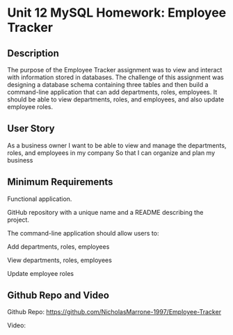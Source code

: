 # Unit 12 MySQL Homework: Employee Tracker

## Description 

The purpose of the Employee Tracker assignment was to view and interact with information stored in databases. The challenge of this assignment was designing a database schema containing three tables and then build a command-line application that can add departments, roles, employees. It should be able to view departments, roles, and employees, and also update employee roles.

## User Story

As a business owner
I want to be able to view and manage the departments, roles, and employees in my company
So that I can organize and plan my business

## Minimum Requirements

Functional application.


GitHub repository with a unique name and a README describing the project.


The command-line application should allow users to:


Add departments, roles, employees


View departments, roles, employees


Update employee roles

## Github Repo and Video

Github Repo: https://github.com/NicholasMarrone-1997/Employee-Tracker

Video: 

